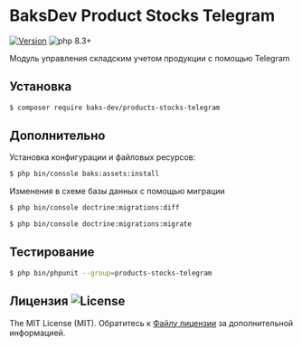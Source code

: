 # BaksDev Product Stocks Telegram

[![Version](https://img.shields.io/badge/version-7.1.4-blue)](https://github.com/baks-dev/products-stocks-telegram/releases)
![php 8.3+](https://img.shields.io/badge/php-min%208.3-red.svg)

Модуль управления складским учетом продукции с помощью Telegram

## Установка

``` bash
$ composer require baks-dev/products-stocks-telegram
```

## Дополнительно

Установка конфигурации и файловых ресурсов:

``` bash
$ php bin/console baks:assets:install
```

Изменения в схеме базы данных с помощью миграции

``` bash
$ php bin/console doctrine:migrations:diff

$ php bin/console doctrine:migrations:migrate
```

## Тестирование

``` bash
$ php bin/phpunit --group=products-stocks-telegram
```

## Лицензия ![License](https://img.shields.io/badge/MIT-green)

The MIT License (MIT). Обратитесь к [Файлу лицензии](LICENSE.md) за дополнительной информацией.

